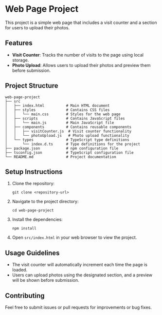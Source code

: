 # Web Page Project

This project is a simple web page that includes a visit counter and a section for users to upload their photos. 

## Features

- **Visit Counter**: Tracks the number of visits to the page using local storage.
- **Photo Upload**: Allows users to upload their photos and preview them before submission.

## Project Structure

```
web-page-project
├── src
│   ├── index.html          # Main HTML document
│   ├── styles              # Contains CSS files
│   │   └── main.css        # Styles for the web page
│   ├── scripts             # Contains JavaScript files
│   │   └── main.js         # Main JavaScript file
│   ├── components          # Contains reusable components
│   │   ├── visitCounter.js  # Visit counter functionality
│   │   └── photoUpload.js   # Photo upload functionality
│   └── types               # TypeScript type definitions
│       └── index.d.ts      # Type definitions for the project
├── package.json            # npm configuration file
├── tsconfig.json           # TypeScript configuration file
└── README.md               # Project documentation
```

## Setup Instructions

1. Clone the repository:
   ```
   git clone <repository-url>
   ```

2. Navigate to the project directory:
   ```
   cd web-page-project
   ```

3. Install the dependencies:
   ```
   npm install
   ```

4. Open `src/index.html` in your web browser to view the project.

## Usage Guidelines

- The visit counter will automatically increment each time the page is loaded.
- Users can upload photos using the designated section, and a preview will be shown before submission.

## Contributing

Feel free to submit issues or pull requests for improvements or bug fixes.